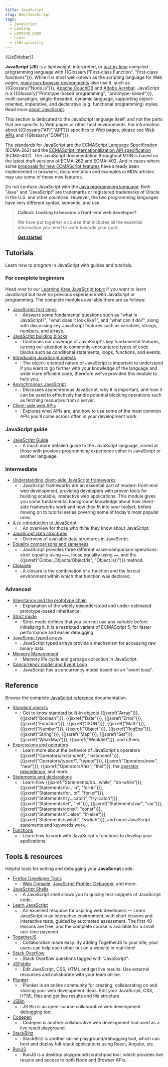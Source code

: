 ```yaml
---
title: JavaScript
slug: Web/JavaScript
tags:
  - JavaScript
  - Landing
  - Landing page
  - Learn
  - l10n:priority
---
```

{{JsSidebar}}

**JavaScript** (**JS**) is a lightweight, interpreted, or
[just-in-time](https://en.wikipedia.org/wiki/Just-in-time_compilation) compiled
programming language with
{{Glossary("First-class Function", "first-class functions")}}.
While it is most well-known as the scripting language for Web pages,
[many non-browser environments](https://en.wikipedia.org/wiki/JavaScript#Other_usage)
also use it, such as {{Glossary("Node.js")}},
[Apache CouchDB](https://couchdb.apache.org/) and
[Adobe Acrobat](https://www.adobe.com/devnet/acrobat/javascript.html).
JavaScript is a
{{Glossary("Prototype-based programming", "prototype-based")}},
multi-paradigm, single-threaded, dynamic language, supporting object-oriented,
imperative, and declarative (e.g. functional programming) styles. Read more
[about JavaScript](/en-US/docs/Web/JavaScript/About_JavaScript).

This section is dedicated to the JavaScript language itself, and not the parts
that are specific to Web pages or other host environments. For information about
{{Glossary("API","API")}} specifics to Web pages, please see
[Web APIs](/en-US/docs/Web/API) and {{Glossary("DOM")}}.

The standards for JavaScript are the
[ECMAScript Language Specification](https://tc39.es/ecma262/) (ECMA-262) and the
[ECMAScript Internationalization API specification](https://tc39.es/ecma402/)
(ECMA-402). The JavaScript documentation throughout MDN is based on the latest
draft versions of ECMA-262 and ECMA-402. And in cases where some
[proposals for new ECMAScript features](https://github.com/tc39/proposals) have
already been implemented in browsers, documentation and examples in MDN articles
may use some of those new features.

Do not confuse JavaScript with the
[Java programming language](https://en.wikipedia.org/wiki/Java_\(programming_language\)).
Both "Java" and "JavaScript" are trademarks or registered trademarks of Oracle
in the U.S. and other countries. However, the two programming languages have
very different syntax, semantic, and use.

> **Callout:** **Looking to become a front-end web developer?**
>
> We have put together a course that includes all the essential information you
> need to work towards your goal.
>
> [**Get started**](/en-US/docs/Learn/Front-end_web_developer)

## Tutorials

Learn how to program in JavaScript with guides and tutorials.

### For complete beginners

Head over to our [Learning Area JavaScript topic](/en-US/docs/Learn/JavaScript)
if you want to learn JavaScript but have no previous experience with JavaScript
or programming. The complete modules available there are as follows:

*   [JavaScript first steps](/en-US/docs/Learn/JavaScript/First_steps)
    *   : Answers some fundamental questions such as "what is JavaScript?", "what
        does it look like?", and "what can it do?", along with discussing key
        JavaScript features such as variables, strings, numbers, and arrays.
*   [JavaScript building blocks](/en-US/docs/Learn/JavaScript/Building_blocks)
    *   : Continues our coverage of JavaScript's key fundamental features, turning
        our attention to commonly-encountered types of code blocks such as
        conditional statements, loops, functions, and events.
*   [Introducing JavaScript objects](/en-US/docs/Learn/JavaScript/Objects)
    *   : The object-oriented nature of JavaScript is important to understand if you
        want to go further with your knowledge of the language and write more
        efficient code, therefore we've provided this module to help you.
*   [Asynchronous JavaScript](/en-US/docs/Learn/JavaScript/Asynchronous)
    *   : Discusses asynchronous JavaScript, why it is important, and how it can be
        used to effectively handle potential blocking operations such as fetching
        resources from a server.
*   [Client-side web APIs](/en-US/docs/Learn/JavaScript/Client-side_web_APIs)
    *   : Explores what APIs are, and how to use some of the most common APIs you'll
        come across often in your development work.

### JavaScript guide

*   [JavaScript Guide](/en-US/docs/Web/JavaScript/Guide)
    *   : A much more detailed guide to the JavaScript language, aimed at those with
        previous programming experience either in JavaScript or another language.

### Intermediate

*   [Understanding client-side JavaScript frameworks](/en-US/docs/Learn/Tools_and_testing/Client-side_JavaScript_frameworks)
    *   : JavaScript frameworks are an essential part of modern front-end web
        development, providing developers with proven tools for building scalable,
        interactive web applications. This module gives you some fundamental
        background knowledge about how client-side frameworks work and how they fit
        into your toolset, before moving on to tutorial series covering some of
        today's most popular ones.
*   [A re-introduction to JavaScript](/en-US/docs/Web/JavaScript/A_re-introduction_to_JavaScript)
    *   : An overview for those who *think* they know about JavaScript.
*   [JavaScript data structures](/en-US/docs/Web/JavaScript/Data_structures)
    *   : Overview of available data structures in JavaScript.
*   [Equality comparisons and sameness](/en-US/docs/Web/JavaScript/Equality_comparisons_and_sameness)
    *   : JavaScript provides three different value-comparison operations: strict
        equality using `===`, loose equality using `==`, and the
        {{jsxref("Global_Objects/Object/is", "Object.is()")}}
        method.
*   [Closures](/en-US/docs/Web/JavaScript/Closures)
    *   : A closure is the combination of a function and the lexical environment
        within which that function was declared.

### Advanced

*   [Inheritance and the prototype chain](/en-US/docs/Web/JavaScript/Inheritance_and_the_prototype_chain)
    *   : Explanation of the widely misunderstood and under-estimated
        prototype-based inheritance.
*   [Strict mode](/en-US/docs/Web/JavaScript/Reference/Strict_mode)
    *   : Strict mode defines that you can not use any variable before initializing
        it. It is a restricted variant of ECMAScript 5, for faster performance and
        easier debugging.
*   [JavaScript typed arrays](/en-US/docs/Web/JavaScript/Typed_arrays)
    *   : JavaScript typed arrays provide a mechanism for accessing raw binary data.
*   [Memory Management](/en-US/docs/Web/JavaScript/Memory_Management)
    *   : Memory life cycle and garbage collection in JavaScript.
*   [Concurrency model and Event Loop](/en-US/docs/Web/JavaScript/EventLoop)
    *   : JavaScript has a concurrency model based on an "event loop".

## Reference

Browse the complete [JavaScript reference](/en-US/docs/Web/JavaScript/Reference)
documentation.

*   [Standard objects](/en-US/docs/Web/JavaScript/Reference/Global_Objects)
    *   : Get to know standard built-in objects {{jsxref("Array")}},
        {{jsxref("Boolean")}}, {{jsxref("Date")}},
        {{jsxref("Error")}}, {{jsxref("Function")}},
        {{jsxref("JSON")}}, {{jsxref("Math")}},
        {{jsxref("Number")}}, {{jsxref("Object")}},
        {{jsxref("RegExp")}}, {{jsxref("String")}},
        {{jsxref("Map")}}, {{jsxref("Set")}},
        {{jsxref("WeakMap")}}, {{jsxref("WeakSet")}}, and others.
*   [Expressions and operators](/en-US/docs/Web/JavaScript/Reference/Operators)
    *   : Learn more about the behavior of JavaScript's operators
        {{jsxref("Operators/instanceof", "instanceof")}},
        {{jsxref("Operators/typeof", "typeof")}},
        {{jsxref("Operators/new", "new")}},
        {{jsxref("Operators/this", "this")}}, the
        [operator precedence](/en-US/docs/Web/JavaScript/Reference/Operators/Operator_Precedence),
        and more.
*   [Statements and declarations](/en-US/docs/Web/JavaScript/Reference/Statements)
    *   : Learn how
        {{jsxref("Statements/do...while", "do-while")}},
        {{jsxref("Statements/for...in", "for-in")}},
        {{jsxref("Statements/for...of", "for-of")}},
        {{jsxref("Statements/try...catch", "try-catch")}},
        {{jsxref("Statements/let", "let")}},
        {{jsxref("Statements/var", "var")}},
        {{jsxref("Statements/const", "const")}},
        {{jsxref("Statements/if...else", "if-else")}},
        {{jsxref("Statements/switch", "switch")}}, and more
        JavaScript statements and keywords work.
*   [Functions](/en-US/docs/Web/JavaScript/Reference/Functions)
    *   : Learn how to work with JavaScript's functions to develop your
        applications.

## Tools & resources

Helpful tools for writing and debugging your **JavaScript** code.

*   [Firefox Developer Tools](/en-US/docs/Tools)
    *   : [Web Console](/en-US/docs/Tools/Web_Console),
        [JavaScript Profiler](/en-US/docs/Tools/Performance),
        [Debugger](/en-US/docs/Tools/Debugger), and more.
*   [JavaScript Shells](/en-US/docs/Web/JavaScript/Shells)
    *   : A JavaScript shell allows you to quickly test snippets of JavaScript code.
*   [Learn JavaScript](https://learnjavascript.online/)
    *   : An excellent resource for aspiring web developers — Learn JavaScript in an
        interactive environment, with short lessons and interactive tests, guided by
        automated assessment. The first 40 lessons are free, and the complete course
        is available for a small one-time payment.
*   [TogetherJS](https://togetherjs.com/)
    *   : Collaboration made easy. By adding TogetherJS to your site, your users can
        help each other out on a website in real-time!
*   [Stack Overflow](https://stackoverflow.com/questions/tagged/javascript)
    *   : Stack Overflow questions tagged with "JavaScript".
*   [JSFiddle](https://jsfiddle.net/)
    *   : Edit JavaScript, CSS, HTML and get live results. Use external resources
        and collaborate with your team online.
*   [Plunker](https://plnkr.co/)
    *   : Plunker is an online community for creating, collaborating on and sharing
        your web development ideas. Edit your JavaScript, CSS, HTML files and get
        live results and file structure.
*   [JSBin](https://jsbin.com/)
    *   : JS Bin is an open-source collaborative web development debugging tool.
*   [Codepen](https://codepen.io/)
    *   : Codepen is another collaborative web development tool used as a live
        result playground.
*   [StackBlitz](https://stackblitz.com/)
    *   : StackBlitz is another online playground/debugging tool, which can host and
        deploy full-stack applications using React, Angular, etc.
*   [RunJS](https://runjs.app/)
    *   : RunJS is a desktop playground/scratchpad tool, which provides live results
        and access to both Node and Browser APIs.
